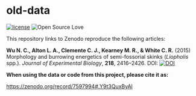 # old-data
[![license](https://img.shields.io/badge/license-MIT%20+%20file%20LICENSE-lightgrey.svg)](https://choosealicense.com/)
![Open Source
Love](https://badges.frapsoft.com/os/v2/open-source.svg?v=103)

This repository links to Zenodo reproduce the following articles:

**Wu N. C., Alton L. A., Clemente C. J., Kearney M. R., & White C. R.** (2015) Morphology and burrowing energetics of semi-fossorial skinks (*Liopholis* spp.). *Journal of Experimental Biology*, **218**, 2416–2426. DOI: [![DOI](https://zenodo.org/badge/DOI/10.1242/jeb.113803.svg)](https://doi.org/10.1242/jeb.113803)

**When using the data or code from this project, please cite it as:**

https://zenodo.org/record/7597994#.Y9t3QuxByAl

